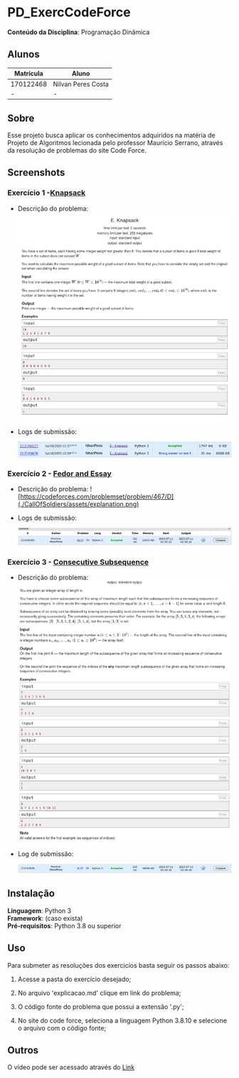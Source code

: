 # PD_ExercCodeForce

**Conteúdo da Disciplina**: Programação Dinâmica<br>

## Alunos
|Matrícula | Aluno |
| -- | -- |
| 170122468  |  Nilvan Peres Costa |
| -  |  - |

## Sobre 
Esse projeto busca aplicar os conhecimentos adquiridos na matéria de Projeto de Algoritmos lecionada pelo professor Maurício Serrano, através da resolução de problemas do site Code Force.

## Screenshots

### Exercício 1 -[Knapsack](https://codeforces.com/contest/1132/problem/E)

- Descrição do problema:
![Knapsack](./Knapsack/assets/Knap.png)

- Logs de submissão:

  ![LogsSubmissao](./Knapsack/assets/Logs.png)

### Exercício 2 - [Fedor and Essay](./assets/Explanation.png)
- Descrição do problema:
![https://codeforces.com/problemset/problem/467/D](./CallOfSoldiers/assets/explanation.png)


- Logs de submissão:

  ![LogsSubmissao](./CallOfSoldiers/assets/Logs.png)

### Exercício 3 - [Consecutive Subsequence ](https://codeforces.com/problemset/problem/977/F)

- Descrição do problema:
![Consecutive Subsequence](./ConsectiveSubsequence/assets/explanation.png)

- Log de submissão:

  ![LogsSubmissao](./ConsectiveSubsequence/assets/Logs.png)



## Instalação 
**Linguagem**: Python 3<br>
**Framework**: (caso exista)<br>
**Pré-requisitos**: Python 3.8 ou superior<br>

## Uso 

Para submeter as resoluções dos exercicíos basta seguir os passos abaixo:

1. Acesse a pasta do exercício desejado;

2. No arquivo 'explicacao.md' clique em link do problema;

3. O código fonte do problema que possui a extensão '.py';

4. No site do code force, seleciona a linguagem Python 3.8.10 e selecione o arquivo com o código fonte;

## Outros 
O vídeo pode ser acessado através do
[Link]()
